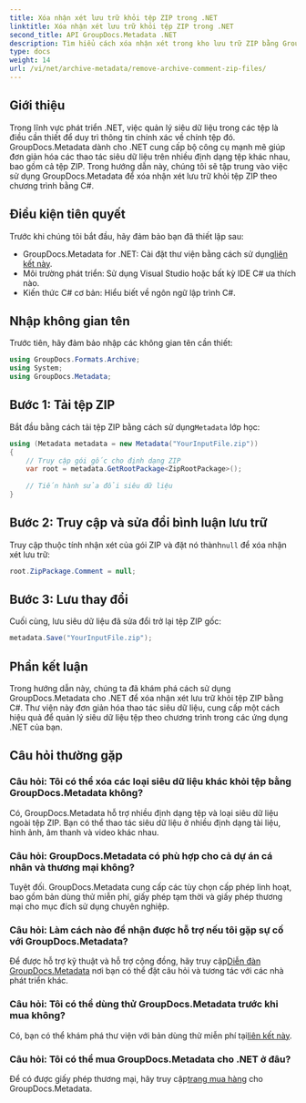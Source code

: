 ```yaml
---
title: Xóa nhận xét lưu trữ khỏi tệp ZIP trong .NET
linktitle: Xóa nhận xét lưu trữ khỏi tệp ZIP trong .NET
second_title: API GroupDocs.Metadata .NET
description: Tìm hiểu cách xóa nhận xét trong kho lưu trữ ZIP bằng GroupDocs.Metadata cho .NET. Nâng cao kỹ năng quản lý siêu dữ liệu của bạn.
type: docs
weight: 14
url: /vi/net/archive-metadata/remove-archive-comment-zip-files/
---
```

## Giới thiệu
Trong lĩnh vực phát triển .NET, việc quản lý siêu dữ liệu trong các tệp là điều cần thiết để duy trì thông tin chính xác về chính tệp đó. GroupDocs.Metadata dành cho .NET cung cấp bộ công cụ mạnh mẽ giúp đơn giản hóa các thao tác siêu dữ liệu trên nhiều định dạng tệp khác nhau, bao gồm cả tệp ZIP. Trong hướng dẫn này, chúng tôi sẽ tập trung vào việc sử dụng GroupDocs.Metadata để xóa nhận xét lưu trữ khỏi tệp ZIP theo chương trình bằng C#. 
## Điều kiện tiên quyết
Trước khi chúng tôi bắt đầu, hãy đảm bảo bạn đã thiết lập sau:
-  GroupDocs.Metadata for .NET: Cài đặt thư viện bằng cách sử dụng[liên kết này](https://releases.groupdocs.com/metadata/net/).
- Môi trường phát triển: Sử dụng Visual Studio hoặc bất kỳ IDE C# ưa thích nào.
- Kiến thức C# cơ bản: Hiểu biết về ngôn ngữ lập trình C#.

## Nhập không gian tên
Trước tiên, hãy đảm bảo nhập các không gian tên cần thiết:
```csharp
using GroupDocs.Formats.Archive;
using System;
using GroupDocs.Metadata;
```

## Bước 1: Tải tệp ZIP
 Bắt đầu bằng cách tải tệp ZIP bằng cách sử dụng`Metadata` lớp học:
```csharp
using (Metadata metadata = new Metadata("YourInputFile.zip"))
{
    // Truy cập gói gốc cho định dạng ZIP
    var root = metadata.GetRootPackage<ZipRootPackage>();
    
    // Tiến hành sửa đổi siêu dữ liệu
}
```
## Bước 2: Truy cập và sửa đổi bình luận lưu trữ
Truy cập thuộc tính nhận xét của gói ZIP và đặt nó thành`null` để xóa nhận xét lưu trữ:
```csharp
root.ZipPackage.Comment = null;
```
## Bước 3: Lưu thay đổi
Cuối cùng, lưu siêu dữ liệu đã sửa đổi trở lại tệp ZIP gốc:
```csharp
metadata.Save("YourInputFile.zip");
```

## Phần kết luận
Trong hướng dẫn này, chúng ta đã khám phá cách sử dụng GroupDocs.Metadata cho .NET để xóa nhận xét lưu trữ khỏi tệp ZIP bằng C#. Thư viện này đơn giản hóa thao tác siêu dữ liệu, cung cấp một cách hiệu quả để quản lý siêu dữ liệu tệp theo chương trình trong các ứng dụng .NET của bạn.

## Câu hỏi thường gặp
### Câu hỏi: Tôi có thể xóa các loại siêu dữ liệu khác khỏi tệp bằng GroupDocs.Metadata không?
Có, GroupDocs.Metadata hỗ trợ nhiều định dạng tệp và loại siêu dữ liệu ngoài tệp ZIP. Bạn có thể thao tác siêu dữ liệu ở nhiều định dạng tài liệu, hình ảnh, âm thanh và video khác nhau.
### Câu hỏi: GroupDocs.Metadata có phù hợp cho cả dự án cá nhân và thương mại không?
Tuyệt đối. GroupDocs.Metadata cung cấp các tùy chọn cấp phép linh hoạt, bao gồm bản dùng thử miễn phí, giấy phép tạm thời và giấy phép thương mại cho mục đích sử dụng chuyên nghiệp.
### Câu hỏi: Làm cách nào để nhận được hỗ trợ nếu tôi gặp sự cố với GroupDocs.Metadata?
 Để được hỗ trợ kỹ thuật và hỗ trợ cộng đồng, hãy truy cập[Diễn đàn GroupDocs.Metadata](https://forum.groupdocs.com/c/metadata/14) nơi bạn có thể đặt câu hỏi và tương tác với các nhà phát triển khác.
### Câu hỏi: Tôi có thể dùng thử GroupDocs.Metadata trước khi mua không?
 Có, bạn có thể khám phá thư viện với bản dùng thử miễn phí tại[liên kết này](https://releases.groupdocs.com/).
### Câu hỏi: Tôi có thể mua GroupDocs.Metadata cho .NET ở đâu?
 Để có được giấy phép thương mại, hãy truy cập[trang mua hàng](https://purchase.groupdocs.com/buy) cho GroupDocs.Metadata.